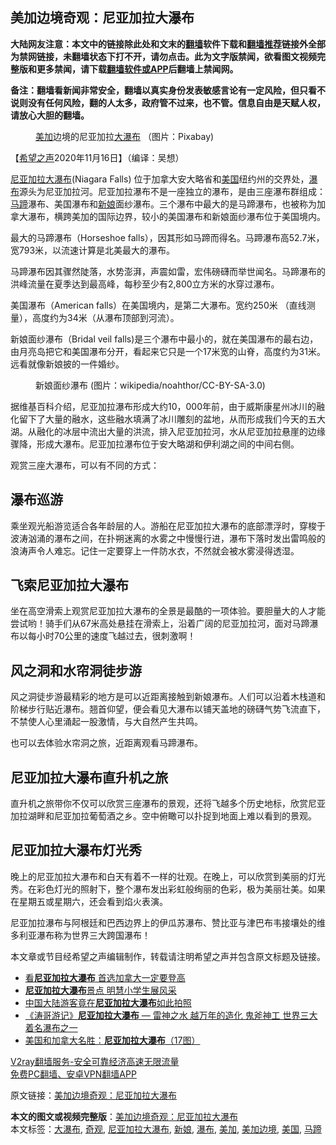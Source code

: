  <h2>美加边境奇观：尼亚加拉大瀑布</h2> <p class="notice"><b>大陆网友注意：本文中的链接除此处和文末的<a href="https://github.com/bannedbook/fanqiang" >翻墙</a>软件下载和<a href="https://github.com/killgcd/justmysocks/blob/master/README.md">翻墙推荐</a>链接外全部为禁网链接，未翻墙状态下打不开，请勿点击。此为文字版禁闻，欲看图文视频完整版和更多禁闻，请下载<a href="https://github.com/bannedbook/fanqiang">翻墙软件或APP</a>后翻墙上禁闻网。</p><p>备注：翻墙看新闻非常安全，翻墙以真实身份发表敏感言论有一定风险，但只看不说则没有任何风险，翻的人太多，政府管不过来，也不管。信息自由是天赋人权，请放心大胆的翻墙。</b></p>  <div class="entry"> <figure><figcaption><a href="https://www.bannedbook.org/bnews/tag/%E7%BE%8E%E5%8A%A0/" class="st_tag internal_tag" rel="tag" title="标签 美加 下的日志">美加</a>边境的尼亚加拉<a href="https://www.bannedbook.org/bnews/tag/%E5%A4%A7%E7%80%91%E5%B8%83/" class="st_tag internal_tag" rel="tag" title="标签 大瀑布 下的日志">大瀑布</a> （图片：Pixabay)</figcaption></figure> <p>【<span class='wp_keywordlink_affiliate'><a href="https://www.soundofhope.org" title="希望之声" target="_blank">希望之声</a></span>2020年11月16日】（编译：吴想）</p> <p><a href="https://www.bannedbook.org/bnews/tag/%E5%B0%BC%E4%BA%9A%E5%8A%A0%E6%8B%89%E5%A4%A7%E7%80%91%E5%B8%83/" class="st_tag internal_tag" rel="tag" title="标签 尼亚加拉大瀑布 下的日志">尼亚加拉大瀑布</a>(Niagara Falls) 位于加拿大安大略省和<a href="https://www.bannedbook.org/bnews/tag/%e7%be%8e%e5%9b%bd/" class="st_tag internal_tag" rel="tag" title="标签 美国 下的日志">美国</a>纽约州的交界处，<a href="https://www.bannedbook.org/bnews/tag/%E7%80%91%E5%B8%83/" class="st_tag internal_tag" rel="tag" title="标签 瀑布 下的日志">瀑布</a>源头为尼亚加拉河。尼亚加拉瀑布不是一座独立的瀑布，是由三座瀑布群组成：<a href="https://www.bannedbook.org/bnews/tag/%e9%a9%ac%e8%b9%84/" class="st_tag internal_tag" rel="tag" title="标签 马蹄 下的日志">马蹄</a>瀑布、美国瀑布和<a href="https://www.bannedbook.org/bnews/tag/%e6%96%b0%e5%a8%98/" class="st_tag internal_tag" rel="tag" title="标签 新娘 下的日志">新娘</a>面纱瀑布。三个瀑布中最大的是马蹄瀑布，也被称为加拿大瀑布，横跨美加的国际边界，较小的美国瀑布和新娘面纱瀑布位于美国境内。</p> <p>最大的马蹄瀑布（Horseshoe falls），因其形如马蹄而得名。马蹄瀑布高52.7米， 宽793米，以流速计算是北美最大的瀑布。</p> <p></p> <p>马蹄瀑布因其骤然陡落，水势澎湃，声震如雷，宏伟磅礴而举世闻名。马蹄瀑布的洪峰流量在夏季达到最高峰，每秒至少有2,800立方米的水穿过瀑布。</p> <p></p> <p></p> <p>美国瀑布（American falls）在美国境内，是第二大瀑布。宽约250米 （直线测量），高度约为34米（从瀑布顶部到河流）。</p>  <p></p> <p>新娘面纱瀑布（Bridal veil falls)是三个瀑布中最小的，就在美国瀑布的最右边，由月亮岛把它和美国瀑布分开，看起来它只是一个17米宽的山脊，高度约为31米。远看就像新娘披的一件婚纱。 </p> <figure><figcaption>新娘面纱瀑布 (图片：wikipedia/noahthor/CC-BY-SA-3.0)</figcaption></figure> <p>据维基百科介绍，尼亚加拉瀑布形成大约10，000年前，由于威斯康星州冰川的融化留下了大量的融水，这些融水填满了冰川雕刻的盆地，从而形成我们今天的五大湖。从融化的冰层中流出大量的洪流，排入尼亚加拉河，水从尼亚加拉悬崖的边缘骤降，形成大瀑布。尼亚加拉瀑布位于安大略湖和伊利湖之间的中间右侧。 </p> <p>观赏三座大瀑布，可以有不同的方式：</p> <h2>瀑布巡游</h2> <p>乘坐观光船游览适合各年龄层的人。游船在尼亚加拉大瀑布的底部漂浮时，穿梭于波涛汹涌的瀑布之间，在扑朔迷离的水雾之中慢慢行进，瀑布下落时发出雷鸣般的浪涛声令人难忘。记住一定要穿上一件防水衣，不然就会被水雾浸得透湿。</p> <p></p> <p></p> <h2>飞索尼亚加拉大瀑布</h2> <p>坐在高空滑索上观赏尼亚加拉大瀑布的全景是最酷的一项体验。要胆量大的人才能尝试哟！骑手们从67米高处悬挂在滑索上，沿着广阔的尼亚加拉河，面对马蹄瀑布以每小时70公里的速度飞越过去，很刺激啊！</p>  <p></p> <p></p> <h2>风之洞和水帘洞徒步游</h2> <p>风之洞徒步游最精彩的地方是可以近距离接触到新娘瀑布。人们可以沿着木栈道和阶梯步行贴近瀑布。翘首仰望，便会看见大瀑布以铺天盖地的磅礴气势飞流直下，不禁使人心里涌起一股激情，与大自然产生共鸣。</p> <p></p> <p></p> <p>也可以去体验水帘洞之旅，近距离观看马蹄瀑布。</p> <p></p> <h2>尼亚加拉大瀑布直升机之旅</h2> <p>直升机之旅带你不仅可以欣赏三座瀑布的景观，还将飞越多个历史地标，欣赏尼亚加拉湖畔和尼亚加拉葡萄酒之乡。空中俯瞰可以扑捉到地面上难以看到的景观。</p>  <p></p> <p></p> <h2>尼亚加拉大瀑布灯光秀</h2> <p>晚上的尼亚加拉大瀑布和白天有着不一样的壮观。在晚上，可以欣赏到美丽的灯光秀。在彩色灯光的照射下，整个瀑布发出彩虹般绚丽的色彩，极为美丽壮美。如果在星期五或星期六，还会看到焰火表演。</p> <p></p> <p></p> <p>尼亚加拉瀑布与阿根廷和巴西边界上的伊瓜苏瀑布、赞比亚与津巴布韦接壤处的维多利亚瀑布称为世界三大跨国瀑布！</p> <p>本文章或节目经希望之声编辑制作，转载请注明希望之声并包含原文标题及链接。</p> <ul class='op-related-articles' title='相关阅读'> <li><a href='https://www.bannedbook.org/bnews/funmedia/20191215/1241370.html' target='_blank'>看<b>尼亚加拉大瀑布</b> 首选加拿大一定要登高</a></li> <li><a href='https://www.bannedbook.org/bnews/worldnews/usa/20190712/1156693.html' target='_blank'><b>尼亚加拉大瀑布</b>景点 明慧小学生展风采</a></li> <li><a href='https://www.bannedbook.org/bnews/cnnews/20181004/1007165.html' target='_blank'>中国大陆游客竟在<b>尼亚加拉大瀑布</b>如此拍照</a></li> <li><a href='https://www.bannedbook.org/bnews/cbnews/20180919/1000000.html' target='_blank'>《涛哥游记》<b>尼亚加拉大瀑布</b> — 雷神之水 越万年的造化 鬼斧神工 世界三大着名瀑布之一 </a></li> <li><a href='https://www.bannedbook.org/bnews/worldnews/20170916/826641.html' target='_blank'>美国和加拿大名胜：<b>尼亚加拉大瀑布</b>（17图）</a></li> </ul> <p class="texttj"> <a href="https://www.bannedbook.org/forum23/topic22702.html" target="_blank">V2ray翻墙服务-安全可靠经济高速无限流量</a><br/> <a href="https://github.com/bannedbook/fanqiang/wiki/%E7%A6%81%E9%97%BB%E7%BD%91%E5%AE%89%E5%8D%93%E7%BF%BB%E5%A2%99%E6%96%B0%E9%97%BBAPP" target="_blank">免费PC翻墙、安卓VPN翻墙APP</a></p><p>原文链接：<a class="src_link"  href="https://www.soundofhope.org/post/443218" target="_blank">美加边境奇观：尼亚加拉大瀑布</a></p> <a name='sharetosocial'></a>       <div><b>本文的图文或视频完整版</b>：<a href='https://www.bannedbook.org/bnews/comments/20201117/1432255.html'>美加边境奇观：尼亚加拉大瀑布</a></div>  </div><!--END ENTRY--> <div class="postfooter"> <div>本文标签：<a href="https://www.bannedbook.org/bnews/tag/%E5%A4%A7%E7%80%91%E5%B8%83/" rel="tag">大瀑布</a>, <a href="https://www.bannedbook.org/bnews/tag/%e5%a5%87%e8%a7%82/" rel="tag">奇观</a>, <a href="https://www.bannedbook.org/bnews/tag/%E5%B0%BC%E4%BA%9A%E5%8A%A0%E6%8B%89%E5%A4%A7%E7%80%91%E5%B8%83/" rel="tag">尼亚加拉大瀑布</a>, <a href="https://www.bannedbook.org/bnews/tag/%e6%96%b0%e5%a8%98/" rel="tag">新娘</a>, <a href="https://www.bannedbook.org/bnews/tag/%E7%80%91%E5%B8%83/" rel="tag">瀑布</a>, <a href="https://www.bannedbook.org/bnews/tag/%E7%BE%8E%E5%8A%A0/" rel="tag">美加</a>, <a href="https://www.bannedbook.org/bnews/tag/%E7%BE%8E%E5%8A%A0%E8%BE%B9%E5%A2%83/" rel="tag">美加边境</a>, <a href="https://www.bannedbook.org/bnews/tag/%e7%be%8e%e5%9b%bd/" rel="tag">美国</a>, <a href="https://www.bannedbook.org/bnews/tag/%e9%a9%ac%e8%b9%84/" rel="tag">马蹄</a></div>  </div><!--END POSTFOOTER--> 
